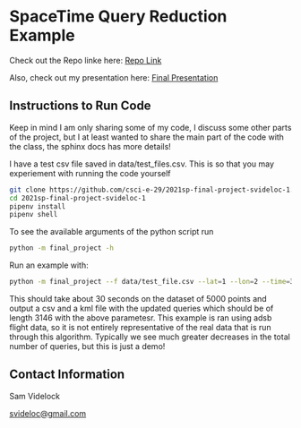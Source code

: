 # SpaceTime Query Reduction Example

Check out the Repo linke here: [Repo Link](https://github.com/csci-e-29/2021sp-final-project-svideloc-1)

Also, check out my presentation here: [Final Presentation](https://www.canva.com/design/DAEc3PrpSHc/VGWTfQ6WDJ_srOLB5FH8BQ/view?utm_content=DAEc3PrpSHc&utm_campaign=designshare&utm_medium=link&utm_source=sharebutton)

## Instructions to Run Code

Keep in mind I am only sharing some of my code, I discuss some other parts of the project, but I at least wanted to share the main part of the code with the class, the sphinx docs has more details!

I have a test csv file saved in data/test_files.csv. This is so that you may experiement with running the code yourself

```sh
git clone https://github.com/csci-e-29/2021sp-final-project-svideloc-1.git
cd 2021sp-final-project-svideloc-1
pipenv install
pipenv shell
```

To see the available arguments of the python script run
```sh
python -m final_project -h
```

Run an example with:
```sh
python -m final_project --f data/test_file.csv --lat=1 --lon=2 --time=3 --name=4 -n job_name -j "justification is here" -t 900 -d 100
```

This should take about 30 seconds on the dataset of 5000 points and output a csv and a kml file with the updated queries which should be of length 3146 with the above parametesr. This example is ran using adsb flight data, so it is not entirely representative of the real data that is run through this algorithm. Typically we see much greater decreases in the total number of queries, but this is just a demo!

## Contact Information

Sam Videlock

svideloc@gmail.com